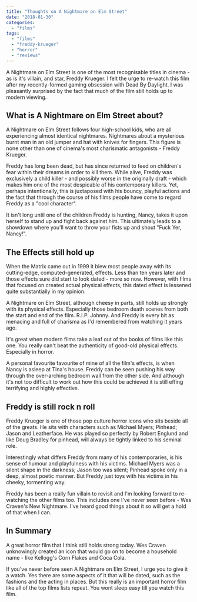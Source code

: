 ```yaml
---
title: "Thoughts on A Nightmare on Elm Street"
date: "2018-01-30"
categories: 
  - "films"
tags: 
  - "films"
  - "freddy-krueger"
  - "horror"
  - "reviews"
---
```


A Nightmare on Elm Street is one of the most recognisable titles in cinema - as is it's villain, and star, Freddy Krueger. I felt the urge to re-watch this film after my recently-formed gaming obsession with Dead By Daylight. I was pleasantly surprised by the fact that much of the film still holds up to modern viewing.

## What is A Nightmare on Elm Street about?

A Nightmare on Elm Street follows four high-school kids, who are all experiencing almost identical nightmares. Nightmares about a mysterious burnt man in an old jumper and hat with knives for fingers. This figure is none other than one of cinema's most charismatic antagonists - Freddy Krueger.

Freddy has long been dead, but has since returned to feed on children's fear within their dreams in order to kill them. While alive, Freddy was exclusively a child killer - and possibly worse in the originally draft - which makes him one of the most despicable of his contemporary killers. Yet, perhaps intentionally, this is juxtaposed with his bouncy, playful actions and the fact that through the course of his films people have come to regard Freddy as a "cool character".

It isn't long until one of the children Freddy is hunting, Nancy, takes it upon herself to stand up and fight back against him. This ultimately leads to a showdown where you'll want to throw your fists up and shout "Fuck Yer, Nancy!".

## The Effects still hold up

When the Matrix came out in 1999 it blew most people away with its cutting-edge, computed-generated, effects. Less than ten years later and those effects sure did start to look dated - more so now. However, with films that focused on created actual physical effects, this dated effect is lessened quite substantially in my opinion.

A Nightmare on Elm Street, although cheesy in parts, still holds up strongly with its physical effects. Especially those bedroom death scenes from both the start and end of the film. R.I.P. Johnny. And Freddy is every bit as menacing and full of charisma as I'd remembered from watching it years ago.

It's great when modern films take a leaf out of the books of films like this one. You really can't beat the authenticity of good-old physical effects. Especially in horror.

A personal favourite favourite of mine of all the film's effects, is when Nancy is asleep at Tina's house. Freddy can be seen pushing his way through the over-arching bedroom wall from the other side. And although it's not too difficult to work out how this could be achieved it is still effing terrifying and highly effective.

## Freddy is still rock n roll

Freddy Krueger is one of those pop culture horror icons who sits beside all of the greats. He sits with characters such as Michael Myers; Pinhead; Jason and Leatherface. He was played so perfectly by Robert Englund and like Doug Bradley for pinhead, will always be tightly linked to his seminal role.

Interestingly what differs Freddy from many of his contemporaries, is his sense of humour and playfulness with his victims. Michael Myers was a silent shape in the darkness; Jason too was silent; Pinhead spoke only in a deep, almost poetic manner. But Freddy just toys with his victims in his cheeky, tormenting way.

Freddy has been a really fun villain to revisit and I'm looking forward to re-watching the other films too. This includes one I've never seen before - Wes Craven's New Nightmare. I've heard good things about it so will get a hold of that when I can.

## In Summary

A great horror film that I think still holds strong today. Wes Craven unknowingly created an icon that would go on to become a household name - like Kellogg's Corn Flakes and Coca Cola.

If you've never before seen A Nightmare on Elm Street, I urge you to give it a watch. Yes there are some aspects of it that will be dated, such as the fashions and the acting in places. But this really is an important horror film like all of the top films lists repeat. You wont sleep easy till you watch this film.
